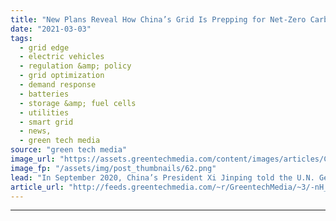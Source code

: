 ```yaml
---
title: "New Plans Reveal How China’s Grid Is Prepping for Net-Zero Carbon"
date: "2021-03-03"
tags: 
  - grid edge
  - electric vehicles
  - regulation &amp; policy
  - grid optimization
  - demand response
  - batteries
  - storage &amp; fuel cells
  - utilities
  - smart grid
  - news,
  - green tech media
source: "green tech media"
image_url: "https://assets.greentechmedia.com/content/images/articles/China_Rooftop_Solar_XL.png"
image_fp: "/assets/img/post_thumbnails/62.png"
lead: "In September 2020, China’s President Xi Jinping told the U.N. General Assembly that the country is aiming to be carbon-neutral by 2060. In December he set a 2030 wind and solar capacity goal of 1,200 gigawatts, up from around 450 GW today. The public ..."
article_url: "http://feeds.greentechmedia.com/~r/GreentechMedia/~3/-nH_A5ceWoM/new-plans-reveal-how-chinas-grid-is-prepping-for-net-zero"
---
```


---
